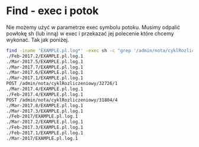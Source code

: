 Find - exec i potok
===================

Nie możemy użyć w parametrze exec symbolu potoku. Musimy odpalić powłokę sh (lub inną) w exec i przekazać jej polecenie które chcemy wykonać. Tak jak poniżej.

``` bash
find -iname 'EXAMPLE.pl.log*' -exec sh -c "grep '/admin/nota/cyklRozliczeniowy' {} | grep -Po 'POST /admin/nota/cyklRozliczeniowy/\d+/\d+(/\d+)?' | sort | uniq -d " \; -print
./Feb-2017.2/EXAMPLE.pl.log.1
./Mar-2017.5/EXAMPLE.pl.log.1
./Mar-2017.7/EXAMPLE.pl.log.1
./Mar-2017.6/EXAMPLE.pl.log.1
./Mar-2017.1/EXAMPLE.pl.log.1
POST /admin/nota/cyklRozliczeniowy/32726/1
./Mar-2017.4/EXAMPLE.pl.log.1
./Feb-2017.4/EXAMPLE.pl.log.1
POST /admin/nota/cyklRozliczeniowy/31804/4
./Mar-2017.8/EXAMPLE.pl.log.1
./Mar-2017.3/EXAMPLE.pl.log.1
./Feb-2017/EXAMPLE.pl.log.1
./Mar-2017.2/EXAMPLE.pl.log.1
./Feb-2017.3/EXAMPLE.pl.log.1
./Feb-2017.1/EXAMPLE.pl.log.1
./Mar-2017/EXAMPLE.pl.log.1
```